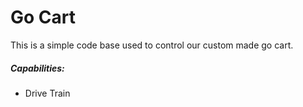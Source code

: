 # Go Cart

This is a simple code base used to control our custom made go cart.
 
##### Capabilities:
- Drive Train
